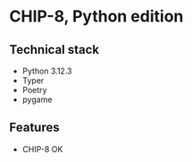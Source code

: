 # CHIP-8, Python edition

## Technical stack

- Python 3.12.3
- Typer
- Poetry
- pygame

## Features

- CHIP-8 OK